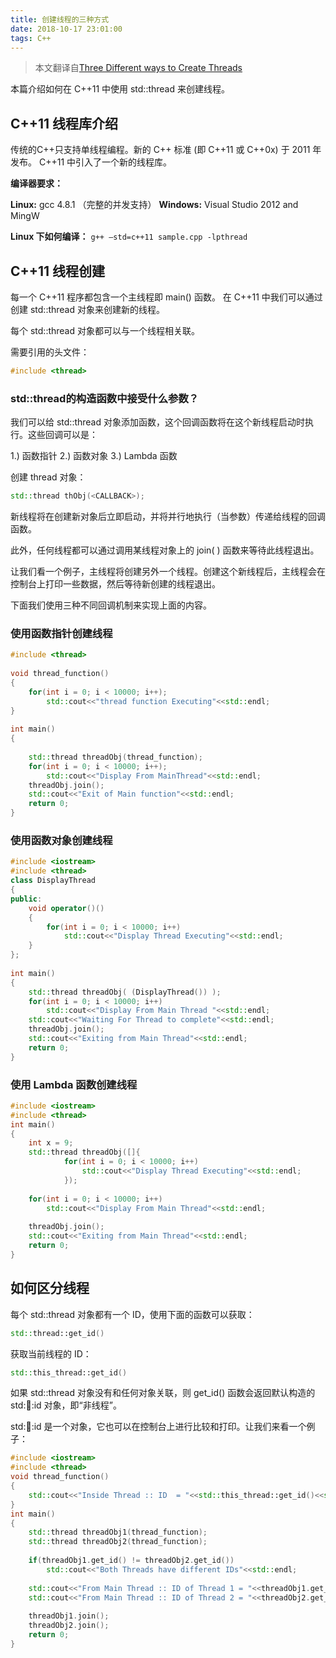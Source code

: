 ```yaml
---
title: 创建线程的三种方式
date: 2018-10-17 23:01:00
tags: C++
---
```


> 

> 本文翻译自[Three Different ways to Create Threads](https://thispointer.com/c-11-multithreading-part-1-three-different-ways-to-create-threads/)

本篇介绍如何在 C++11 中使用 std::thread 来创建线程。

## C++11 线程库介绍

传统的C++只支持单线程编程。新的 C++ 标准 (即 C++11 或 C++0x) 于 2011 年发布。 C++11 中引入了一个新的线程库。

**编译器要求：**  

**Linux:** gcc 4.8.1 （完整的并发支持）
**Windows:** Visual Studio 2012 and MingW

**Linux 下如何编译：** `g++ –std=c++11 sample.cpp -lpthread`

## C++11 线程创建

每一个 C++11 程序都包含一个主线程即 main() 函数。 在 C++11 中我们可以通过创建 std::thread 对象来创建新的线程。

每个 std::thread 对象都可以与一个线程相关联。 

需要引用的头文件：

```c++
#include <thread>
```

### std::thread的构造函数中接受什么参数？

我们可以给 std::thread 对象添加函数，这个回调函数将在这个新线程启动时执行。这些回调可以是：

1.) 函数指针
2.) 函数对象
3.) Lambda 函数

创建 thread 对象：

```c++
std::thread thObj(<CALLBACK>);
```

新线程将在创建新对象后立即启动，并将并行地执行（当参数）传递给线程的回调函数。 

此外，任何线程都可以通过调用某线程对象上的 join( ) 函数来等待此线程退出。

让我们看一个例子，主线程将创建另外一个线程。创建这个新线程后，主线程会在控制台上打印一些数据，然后等待新创建的线程退出。 

下面我们使用三种不同回调机制来实现上面的内容。

### 使用函数指针创建线程

```c++
#include <thread>
 
void thread_function()
{
    for(int i = 0; i < 10000; i++);
        std::cout<<"thread function Executing"<<std::endl;
}
 
int main()  
{
    
    std::thread threadObj(thread_function);
    for(int i = 0; i < 10000; i++);
        std::cout<<"Display From MainThread"<<std::endl;
    threadObj.join();    
    std::cout<<"Exit of Main function"<<std::endl;
    return 0;
}
```

### **使用函数对象创建线程**

```c++
#include <iostream>
#include <thread>
class DisplayThread
{
public:
    void operator()()     
    {
        for(int i = 0; i < 10000; i++)
            std::cout<<"Display Thread Executing"<<std::endl;
    }
};
 
int main()  
{
    std::thread threadObj( (DisplayThread()) );
    for(int i = 0; i < 10000; i++)
        std::cout<<"Display From Main Thread "<<std::endl;
    std::cout<<"Waiting For Thread to complete"<<std::endl;
    threadObj.join();
    std::cout<<"Exiting from Main Thread"<<std::endl;
    return 0;
}
```

### **使用 Lambda 函数创建线程**

```c++
#include <iostream>
#include <thread>
int main()  
{
    int x = 9;
    std::thread threadObj([]{
            for(int i = 0; i < 10000; i++)
                std::cout<<"Display Thread Executing"<<std::endl;
            });
            
    for(int i = 0; i < 10000; i++)
        std::cout<<"Display From Main Thread"<<std::endl;
        
    threadObj.join();
    std::cout<<"Exiting from Main Thread"<<std::endl;
    return 0;
}
```

## 如何区分线程

每个 std::thread 对象都有一个 ID，使用下面的函数可以获取：

```c++
std::thread::get_id()
```

获取当前线程的 ID：

```c++
std::this_thread::get_id()
```

如果 std::thread 对象没有和任何对象关联，则 get_id() 函数会返回默认构造的 std::thread::id 对象，即“非线程”。

std::thread::id 是一个对象，它也可以在控制台上进行比较和打印。让我们来看一个例子：

```C++
#include <iostream>
#include <thread>
void thread_function()
{
    std::cout<<"Inside Thread :: ID  = "<<std::this_thread::get_id()<<std::endl;    
}
int main()  
{
    std::thread threadObj1(thread_function);
    std::thread threadObj2(thread_function);
 
    if(threadObj1.get_id() != threadObj2.get_id())
        std::cout<<"Both Threads have different IDs"<<std::endl;
 
    std::cout<<"From Main Thread :: ID of Thread 1 = "<<threadObj1.get_id()<<std::endl;    
    std::cout<<"From Main Thread :: ID of Thread 2 = "<<threadObj2.get_id()<<std::endl;    
 
    threadObj1.join();    
    threadObj2.join();    
    return 0;
}
```
